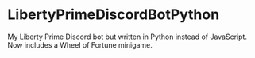 # LibertyPrimeDiscordBotPython
 My Liberty Prime Discord bot but written in Python instead of JavaScript. Now includes a Wheel of Fortune minigame.
